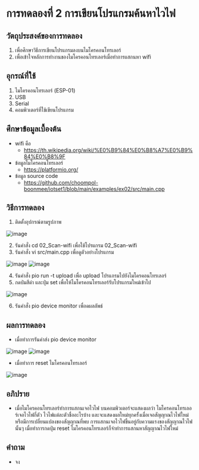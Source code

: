 # การทดลองที่ 2 การเขียนโปรแกรมค้นหาไวไฟ

## วัตถุประสงค์ของการทดลอง
1. เพื่อศึกษาวิธีการเขียนโปรแกรมลงบนไมโครคอนโทรเลอร์ 
2. เพื่อเข้าใจหลักการทำงานของไมโครคอนโทรเลอร์เมื่อทำการแสกนหา wifi

## อุกรณ์ที่ใช้ 
1. ไมโครคอนโทรเลอร์ (ESP-01)
2. USB
3. Serial
4. คอมพิวเตอร์ที่ใช้เขียนโปรแกรม

## ศึกษาข้อมูลเบื้องต้น
* wifi คือ
  * https://th.wikipedia.org/wiki/%E0%B9%84%E0%B8%A7%E0%B9%84%E0%B8%9F
* ข้อมูลไมโครคอนโทรเลอร์
  * https://platformio.org/
* ข้อมูล source code
  * https://github.com/choompol-boonmee/iotset1/blob/main/examples/ex02/src/main.cpp
  
## วิธีการทดลอง
1. ติดตั้งอุปกรณ์ตามรูปภาพ

![image](https://user-images.githubusercontent.com/80880229/112186010-50197b00-8c33-11eb-9379-9357a75876c7.png)


2. รันคำสั่ง cd 02_Scan-wifi เพื่อใช้โปรแกรม 02_Scan-wifi
3. รันคำสั่ง vi src/main.cpp เพื่อดูตัวอย่างโปรแกรม

![image](https://user-images.githubusercontent.com/80880229/112186303-91aa2600-8c33-11eb-9f0b-7b25a6529258.png)
![image](https://user-images.githubusercontent.com/80880229/112186441-b8685c80-8c33-11eb-8d35-16f12e7d83b7.png)

4. รันคำสั่ง pio run -t upload เพื่อ upload โปรแกรมไปยังไมโครคอนโทรเลอร์
5. กดป่มสีดำ และปุ่ม set เพื่อให้ไมโครคอนโทรเลอร์รับโปรแกรมใหม่เข้าไป

![image](https://user-images.githubusercontent.com/80880229/112187226-7e4b8a80-8c34-11eb-9caa-64f1d7d645ae.png)

6. รันคำสั่ง pio device monitor เพื่อดผลลัพธ์

## ผลการทดลอง
* เมื่อทำการรันคำส่ง pio device monitor

![image](https://user-images.githubusercontent.com/80880229/112187441-b05cec80-8c34-11eb-9cd8-4068a98aeb75.png)
![image](https://user-images.githubusercontent.com/80880229/112187563-c8cd0700-8c34-11eb-947b-600ad85490ad.png)

* เมื่อทำการ reset ไมโครคอนโทรเลอร์

![image](https://user-images.githubusercontent.com/80880229/112187633-da161380-8c34-11eb-811c-0aab2f6b9a9f.png)

## อภิปราย
* เมื่อไมโครคอนโทรเลอร์ทำการแสกนเจอไวไฟ บนคอมพิวเตอร์จะแสดงผลว่า ไมโครคอนโทรเลอร์เจอไวไฟกี่ตัว ไวไฟแต่ละตัวชื่ออะไรบ้าง และจะแสดงผลใหม่ทุกครั้งเมื่อเจอสัญญาณไวไฟใหม่ หรือมีการเปลี่ยนแปลงของสัญญาณที่พบ การแสกนเจอไวไฟขึ้นอยู่กับความแรงของสัญญาณไวไฟนั้นๆ เมื่อทำการกดปุ่ม reset ไมโครคอนโทรเลอร์ก็จำทำการแสกนหาสัญญาณไวไฟใหม่

## คำถาม
* จง
